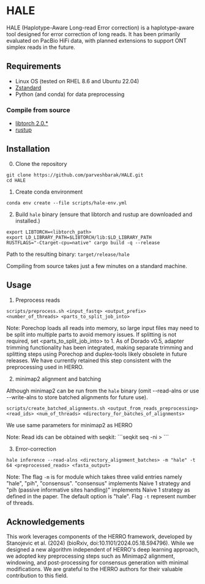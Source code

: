 # HALE

HALE (Haplotype-Aware Long-read Error correction) is a haplotype-aware tool designed for error correction of long reads. It has been primarily evaluated on PacBio HiFi data, with planned extensions to support ONT simplex reads in the future. 
<!-- However, its performance on ONT data currently lags behind that of competing methods, such as HERRO, which leverage deep learning approaches to tackle the same problem. -->

## Requirements

- Linux OS (tested on RHEL 8.6 and Ubuntu 22.04)
- [Zstandard](https://facebook.github.io/zstd/)
- Python (and conda) for data preprocessing

### Compile from source

- [libtorch 2.0.*](https://download.pytorch.org/libtorch/cu117/libtorch-cxx11-abi-shared-with-deps-2.0.1%2Bcu117.zip)
- [rustup](https://rustup.rs/)


## Installation

0. Clone the repository
```shell
git clone https://github.com/parveshbarak/HALE.git
cd HALE
```

1. Create conda environment
```shell
conda env create --file scripts/hale-env.yml
```

2. Build ```hale``` binary (ensure that libtorch and rustup are downloaded and installed.)

```shell
export LIBTORCH=<libtorch_path>
export LD_LIBRARY_PATH=$LIBTORCH/lib:$LD_LIBRARY_PATH
RUSTFLAGS="-Ctarget-cpu=native" cargo build -q --release
```
Path to the resulting binary: ```target/release/hale```

Compiling from source takes just a few minutes on a standard machine.


## Usage

1. Preprocess reads
```shell
scripts/preprocess.sh <input_fastq> <output_prefix> <number_of_threads> <parts_to_split_job_into>
```
Note: Porechop loads all reads into memory, so large input files may need to be split into multiple parts to avoid memory issues. If splitting is not required, set <parts_to_split_job_into> to 1.
As of Dorado v0.5, adapter trimming functionality has been integrated, making separate trimming and splitting steps using Porechop and duplex-tools likely obsolete in future releases. 
We have currently retained this step consistent with the preprocessing used in HERRO.

2. minimap2 alignment and batching

Although minimap2 can be run from the ```hale``` binary (omit --read-alns or use --write-alns to store batched alignments for future use).

```shell
scripts/create_batched_alignments.sh <output_from_reads_preprocessing> <read_ids> <num_of_threads> <directory_for_batches_of_alignments> 
```
We use same parameters for minimap2 as HERRO
<p> Note: Read ids can be obtained with seqkit: ```seqkit seq -ni <reads> > <read_ids>``` </p>

3. Error-correction
```shell
hale inference --read-alns <directory_alignment_batches> -m "hale" -t 64 <preprocessed_reads> <fasta_output> 
```
Note: The flag ```-m``` is for module which takes three valid entries namely "hale", "pih", "consensus". "consensus" implements Naive 1 strategy and "pih (passive informative sites handling)" implements Naive 1 strategy as defined in the paper. The default option is "hale". Flag ```-t``` represent number of threads.


## Acknowledgements

This work leverages components of the HERRO framework, developed by Stanojevic et al. (2024) (bioRxiv, doi:10.1101/2024.05.18.594796). While we designed a new algorithm independent of HERRO's deep learning approach, we adopted key preprocessing steps such as Minimap2 alignment, windowing, and post-processing for consensus generation with minimal modifications. We are grateful to the HERRO authors for their valuable contribution to this field.




<!-- TO do:

  1. Update the readme file.
  2. Make the code clean by removing unwated things [like generate features in main file]
  3. Make the code faster by better parallelism
  4. Update the code to take different running schemes as input like [consenus, original mec, hale] etc.
  5. 




 -->